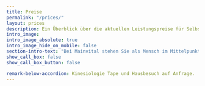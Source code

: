 ```yaml
---
title: Preise
permalink: "/prices/"
layout: prices
description: Ein Überblick über die aktuellen Leistungspreise für Selbstzahler*innen und Privatpatient*innen bei der Physiotherapiepraxis in Hallstadt-Dörfleins.
intro_image:
intro_image_absolute: true
intro_image_hide_on_mobile: false
section-intro-text: "Bei Mainvital stehen Sie als Mensch im Mittelpunkt. Uns ist wichtig, dass Sie unsere Leistungen jederzeit transparent und klar nachvollziehen können. Die folgende Übersicht zeigt daher die Preise für Behandlungen, die Sie als Selbstzahler*in oder Privatpatient*in in Anspruch nehmen können."
show_call_box: false
show_call_box_button: false

remark-below-accordion: Kinesiologie Tape und Hausbesuch auf Anfrage.
---
```

